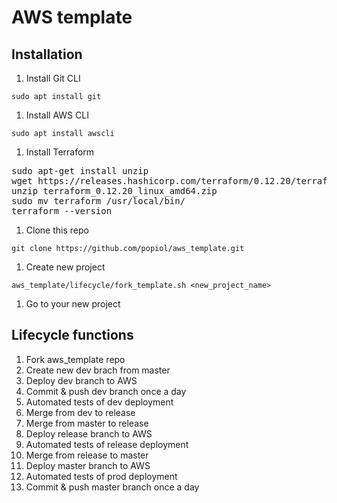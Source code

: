 # AWS template

## Installation

1. Install Git CLI

`sudo apt install git`

1. Install AWS CLI

`sudo apt install awscli`

1. Install Terraform

<pre>
sudo apt-get install unzip
wget https://releases.hashicorp.com/terraform/0.12.20/terraform_0.12.20_linux_amd64.zip
unzip terraform_0.12.20_linux_amd64.zip
sudo mv terraform /usr/local/bin/
terraform --version
</pre>

1. Clone this repo

`git clone https://github.com/popiol/aws_template.git`

1. Create new project

`aws_template/lifecycle/fork_template.sh <new_project_name>`

1. Go to your new project 

## Lifecycle functions

1. Fork aws_template repo
1. Create new dev brach from master
1. Deploy dev branch to AWS
1. Commit & push dev branch once a day
1. Automated tests of dev deployment
1. Merge from dev to release
1. Merge from master to release
1. Deploy release branch to AWS
1. Automated tests of release deployment
1. Merge from release to master
1. Deploy master branch to AWS
1. Automated tests of prod deployment
1. Commit & push master branch once a day
